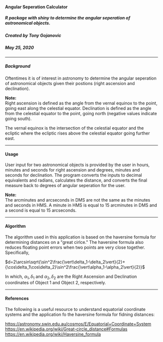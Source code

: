 
#### Angular Seperation Calculator
##### R package with shiny to determine the angular seperation of astronomical objects.
##### Created by Tony Gojanovic
##### May 25, 2020

***

##### Background

Oftentimes it is of interest in astronomy to determine the angular seperation of astronomical objects given their postions (right ascension and declination).

**Note:**  
Right ascension is defined as the angle from the vernal equinox to the point, going east along the celestial equator.
Declination is defined as the angle from the celestial equator to the point, going north (negative values indicate going south).  

The vernal equinox is the intersection of the celestial equator and the ecliptic where the ecliptic rises above the celestial equator going further east.

***

#### Usage

User input for two astronomical objects is provided by the user in hours, minutes and seconds for right ascension and degrees, minutes and seconds for declination.  The program converts the inputs to decimal equivalents and radians, calculates the distance, and converts the final measure back to degrees of angular seperation for the user.

**Note:**  
The arcminutes and arcseconds in DMS are not the same as the minutes and seconds in HMS. A minute in HMS is equal to 15 arcminutes in DMS and a second is equal to 15 arcseconds.

***

#### Algorithm

The algorithm used in this application is based on the haversine formula for determining distances on a "great cirlce."  The haversine formula also reduces floating point errors when two points are very close together.  Specifically,  

$d=2\arcsin\sqrt{\sin^2\frac{\vert\delta_1-\delta_2\vert}{2}+{\cos\delta_1\cos\delta_2}\sin^2\frac{\vert\alpha_1-\alpha_2\vert}{2}}$  

In which, $\alpha_1,\delta_1$ and $\alpha_2,\delta_2$ are the Right Ascension and Declination coordinates of Object 1 and Object 2, respectively.

***

#### References

The following is a useful resource to understand equatorial coordinate systems and the application fo the haversine formula for fidning distances:

https://astronomy.swin.edu.au/cosmos/E/Equatorial+Coordinate+System  
https://en.wikipedia.org/wiki/Great-circle_distance#Formulas  
https://en.wikipedia.org/wiki/Haversine_formula




